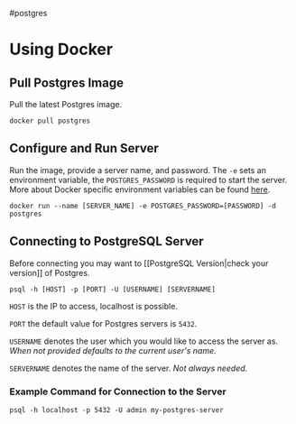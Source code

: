 #postgres 
# Using Docker

## Pull Postgres Image

Pull the latest Postgres image.

`docker pull postgres`

## Configure and Run Server

Run the image, provide a server name, and password. The `-e` sets an environment variable, the `POSTGRES_PASSWORD` is required to start the server. More about Docker specific environment variables can be found [here](https://www.docker.com/blog/how-to-use-the-postgres-docker-official-image/#:~:text=1.-,Environment%20variables,-We%E2%80%99ve%20touched%20briefly).

`docker run --name [SERVER_NAME] -e POSTGRES_PASSWORD=[PASSWORD] -d postgres`

## Connecting to PostgreSQL Server

Before connecting you may want to [[PostgreSQL Version|check your version]] of Postgres.

`psql -h [HOST] -p [PORT] -U [USERNAME] [SERVERNAME]`

`HOST` is the IP to access, localhost is possible.

`PORT` the default value for Postgres servers is `5432`.

`USERNAME` denotes the user which you would like to access the server as. 
*When not provided defaults to the current user's name.*

`SERVERNAME` denotes the name of the server.
*Not always needed.*

### Example Command for Connection to the Server

`psql -h localhost -p 5432 -U admin my-postgres-server`